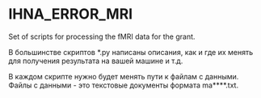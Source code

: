 # IHNA_ERROR_MRI
Set of scripts for processing the fMRI data for the grant.

В большинстве скриптов \*.py написаны описания, как и где их менять для получения результата на вашей машине и т.д.

В каждом скрипте нужно будет менять пути к файлам с данными. Файлы с данными - это текстовые документы формата ma\*\*\*\*.txt.

